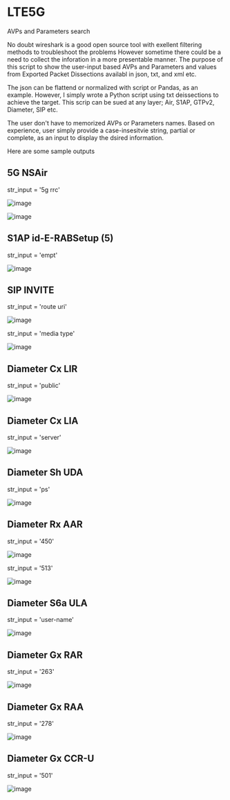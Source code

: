 # LTE5G
AVPs and Parameters search 

No doubt wireshark is a good open source tool with exellent filtering methods to troubleshoot the problems
However sometime there could be a need to collect the inforation in a more presentable manner. The purpose of this script to 
show the user-input based AVPs and Parameters and values from Exported Packet Dissections availabl in json, txt, and xml etc.

The json can be flattend or normalized with script or Pandas, as an example. However, I simply wrote a Python script using txt deissections to achieve the target. This scrip can be sued at any layer; Air, S1AP, GTPv2, Diameter, SIP etc. 

The user don't have to memorized AVPs or Parameters names. Based on experience, user simply provide a case-insesitvie string, partial or complete, as an input to display the dsired information. 

Here are some sample outputs

5G NSAir
--------
str_input = '5g rrc'

![image](https://user-images.githubusercontent.com/47313728/74648773-28eca200-5133-11ea-9066-7759b9385d1d.png)

![image](https://user-images.githubusercontent.com/47313728/75330976-d13aee80-5836-11ea-9b6a-b612f4749748.png)

S1AP id-E-RABSetup (5)
----------------------
str_input = 'empt'

![image](https://user-images.githubusercontent.com/47313728/75329242-2c1f1680-5834-11ea-8bf2-33b4e1e82412.png)

SIP INVITE
----------
str_input = 'route uri'

![image](https://user-images.githubusercontent.com/47313728/74642451-dd80c680-5127-11ea-9d6a-220209d5ce1e.png)

str_input = 'media type'

![image](https://user-images.githubusercontent.com/47313728/74642788-7c0d2780-5128-11ea-95e3-c89a6c1be52d.png)

Diameter Cx LIR
---------------
str_input = 'public'

![image](https://user-images.githubusercontent.com/47313728/74717074-9573a980-51e4-11ea-9525-219bf8014979.png)

Diameter Cx LIA
---------------
str_input = 'server' 

![image](https://user-images.githubusercontent.com/47313728/74715315-0fa22f00-51e1-11ea-8c10-9b0de297a09d.png)

Diameter Sh UDA
---------------
str_input = 'ps'

![image](https://user-images.githubusercontent.com/47313728/74729356-2e142480-51f9-11ea-9dc1-dc9c9860c9cd.png)

Diameter Rx AAR
---------------
str_input = '450'

![image](https://user-images.githubusercontent.com/47313728/74786345-5899c800-5261-11ea-98d1-9d2f9d50a135.png)

str_input = '513'

![image](https://user-images.githubusercontent.com/47313728/74813734-a71f8480-52aa-11ea-9a10-6b5ad49b7ff7.png)

Diameter S6a ULA
----------------
str_input = 'user-name'

![image](https://user-images.githubusercontent.com/47313728/74788220-fee7cc80-5265-11ea-9975-03d8dc7f5b18.png)

Diameter Gx RAR
--------------
str_input = '263'

![image](https://user-images.githubusercontent.com/47313728/74816121-5d856880-52af-11ea-9a5f-b145193a6d4b.png)

Diameter Gx RAA
--------------
str_input = '278'

![image](https://user-images.githubusercontent.com/47313728/74814451-25305b00-52ac-11ea-9fa3-51824871c436.png)

Diameter Gx CCR-U
-----------------
str_input = '501'

![image](https://user-images.githubusercontent.com/47313728/74818420-7728af00-52b3-11ea-8d29-b17b31f147be.png)


